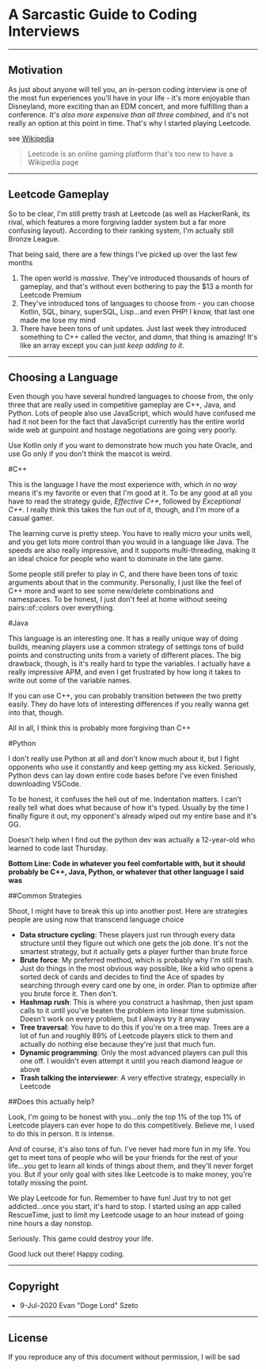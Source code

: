 # A Sarcastic Guide to Coding Interviews

----
## Motivation
As just about anyone will tell you, an in-person coding interview is one of the most fun experiences you'll have in your life - it's more enjoyable than Disneyland, more exciting than an EDM concert, and more fulfilling than a conference.  *It's also more expensive than all three combined*, and it's not really an option at this point in time.  That's why I started playing Leetcode.

see [Wikipedia](https://en.wikipedia.org/wiki/Markdown)

> Leetcode is an online gaming platform that's too new to have a Wikipedia page

----
## Leetcode Gameplay
So to be clear, I'm still pretty trash at Leetcode (as well as HackerRank, its rival, which features a more forgiving ladder system but a far more confusing layout).  According to their ranking system, I'm actually still Bronze League.

That being said, there are a few things I've picked up over the last few months

1. The open world is *massive*.  They've introduced thousands of hours of gameplay, and that's without even bothering to pay the $13 a month for Leetcode Premium
2. They've introduced tons of languages to choose from - you can choose Kotlin, SQL, binary, superSQL, Lisp...and even PHP!  I know, that last one made me lose my mind
3. There have been tons of unit updates.  Just last week they introduced something to C++ called the vector, and *damn*, that thing is amazing! It's like an array except you can just *keep adding to it*.
----
## Choosing a Language
Even though you have several hundred languages to choose from, the only three that are really used in competitive gameplay are C++, Java, and Python.  Lots of people also use JavaScript, which would have confused me had it not been for the fact that JavaScript currently has the entire world wide web at gunpoint and hostage negotiations are going very poorly.

Use Kotlin only if you want to demonstrate how much you hate Oracle, and use Go only if you don't think the mascot is weird.

#C++

This is the language I have the most experience with, which *in no way* means it's my favorite or even that I'm good at it.  To be any good at all you have to read the strategy guide, *Effective C++*, followed by *Exceptional C++*.  I really think this takes the fun out of it, though, and I'm more of a casual gamer.

The learning curve is pretty steep.  You have to really micro your units well, and you get lots more control than you would in a language like Java.  The speeds are also really impressive, and it supports multi-threading, making it an ideal choice for people who want to dominate in the late game.

Some people still prefer to play in C, and there have been tons of toxic arguments about that in the community.  Personally, I just like the feel of C++ more and want to see some new/delete combinations and namespaces.  To be honest, I just don't feel at home without seeing pairs::of::colors over everything.

#Java

This language is an interesting one.  It has a really unique way of doing builds, meaning players use a common strategy of settings tons of build points and constructing units from a variety of different places.  The big drawback, though, is it's really hard to type the variables.  I actually have a really impressive APM, and even I get frustrated by how long it takes to write out some of the variable names.

If you can use C++, you can probably transition between the two pretty easily.  They do have lots of interesting differences if you really wanna get into that, though.

All in all, I think this is probably more forgiving than C++

#Python

I don't really use Python at all and don't know much about it, but I fight opponents who use it constantly and keep getting my ass kicked.  Seriously, Python devs can lay down entire code bases before I've even finished downloading VSCode.

To be honest, it confuses the hell out of me.  Indentation matters.  I can't really tell what does what because of how it's typed.  Usually by the time I finally figure it out, my opponent's already wiped out my entire base and it's GG.

Doesn't help when I find out the python dev was actually a 12-year-old who learned to code last Thursday.

**Bottom Line: Code in whatever you feel comfortable with, but it should probably be C++, Java, Python, or whatever that other language I said was**

##Common Strategies

Shoot, I might have to break this up into another post.  Here are strategies people are using now that transcend language choice

* **Data structure cycling**: These players just run through every data structure until they figure out which one gets the job done.  It's not the smartest strategy, but it actually gets a player further than brute force
* **Brute force**: My preferred method, which is probably why I'm still trash.  Just do things in the most obvious way possible, like a kid who opens a sorted deck of cards and decides to find the Ace of spades by searching through every card one by one, in order.  Plan to optimize after you brute force it.  Then don't.
* **Hashmap rush**: This is where you construct a hashmap, then just spam calls to it until you've beaten the problem into linear time submission.  Doesn't work on every problem, but I always try it anyway
* **Tree traversal**: You have to do this if you're on a tree map.  Trees are a lot of fun and roughly 89% of Leetcode players stick to them and actually do nothing else because they're just that much fun.
* **Dynamic programming**: Only the most advanced players can pull this one off.  I wouldn't even attempt it until you reach diamond league or above
* **Trash talking the interviewer**: A very effective strategy, especially in Leetcode

##Does this actually help?

Look, I'm going to be honest with you...only the top 1% of the top 1% of Leetcode players can ever hope to do this competitively.  Believe me, I used to do this in person.  It is intense.

And of course, it's also tons of fun.  I've never had more fun in my life.  You get to meet tons of people who will be your friends for the rest of your life...you get to learn all kinds of things about them, and they'll never forget you.  But if your only goal with sites like Leetcode is to make money, you're totally missing the point.

We play Leetcode for fun.  Remember to have fun!  Just try to not get addicted...once you start, it's hard to stop.  I started using an app called RescueTime, just to limit my Leetcode usage to an hour instead of going nine hours a day nonstop.

Seriously.  This game could destroy your life.

Good luck out there!  Happy coding.

----
## Copyright
* 9-Jul-2020 Evan "Doge Lord" Szeto

----
## License
If you reproduce any of this document without permission, I will be sad
